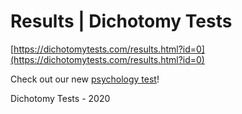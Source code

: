 # Results | Dichotomy Tests

[https://dichotomytests.com/results.html?id=0](https://dichotomytests.com/results.html?id=0)

Check out our new [psychology test](https://dichotomytests.com/test.html?id=6)!

Dichotomy Tests - 2020